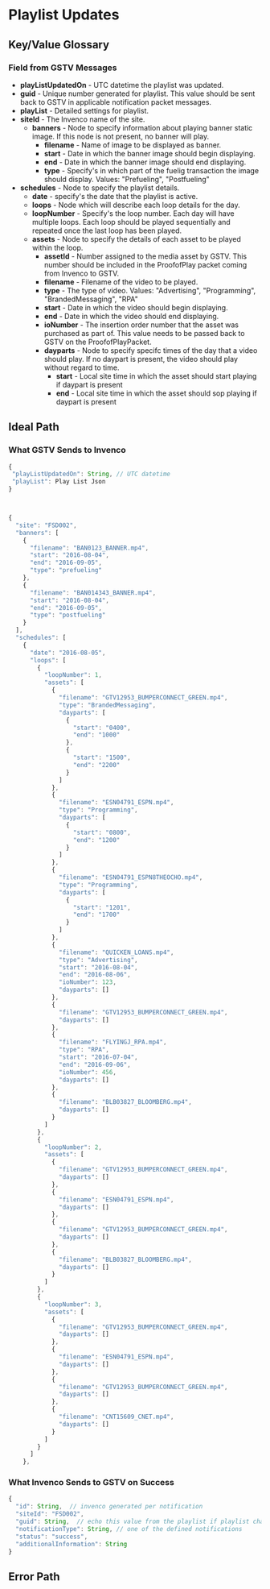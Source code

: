 # Playlist Updates

## Key/Value Glossary
### Field from GSTV Messages

- **playListUpdatedOn** - UTC datetime the playlist was updated.
- **guid** - Unique number generated for playlist.  This value should be sent back to GSTV in applicable notification packet messages.
- **playList** - Detailed settings for playlist.
- **siteId** - The Invenco name of the site.
  - **banners** -	Node to specify information about playing banner static image.  If this node is not present, no banner will play.
    - **filename** -	Name of image to be displayed as banner.
    - **start** -	Date in which the banner image should begin displaying.
    - **end** -	Date in which the banner image should end displaying.
    - **type** -	Specify's in which part of the fuelig transaction the image should display.  Values:  "Prefueling", "Postfueling"
- **schedules** -	Node to specify the playlist details.
  - **date** -	specify's the date that the playlist is active.
  - **loops** -	Node which will describe each loop details for the day.
  - **loopNumber** -	Specify's the loop number.  Each day will have multiple loops.  Each loop should be played sequentially and repeated once the last loop has been played.
  - **assets** -	Node to specify the details of each asset to be played within the loop.
    - **assetId** -	Number assigned to the media asset by GSTV.  This number should be included in the ProofofPlay packet coming from Invenco to GSTV.
    - **filename** -	Filename of the video to be played.
    - **type** -	The type of video.  Values:  "Advertising", "Programming", "BrandedMessaging", "RPA"
    - **start** -	Date in which the video should begin displaying.
    - **end** -	Date in which the video should end displaying.
    - **ioNumber** -	The insertion order number that the asset was purchased as part of.  This value needs to be passed back to GSTV on the ProofofPlayPacket.
    - **dayparts** -	Node to specify specifc times of the day that a video should play.  If no daypart is present, the video should play without regard to time.
      - **start** -	Local site time in which the asset should start playing if daypart is present
      - **end** -	Local site time in which the asset should sop playing if daypart is present



## Ideal Path
### What GSTV Sends to Invenco
```javascript
{
 "playListUpdatedOn": String, // UTC datetime
 "playList": Play List Json
}



{
  "site": "FSD002",
  "banners": [
    {
      "filename": "BAN0123_BANNER.mp4",
      "start": "2016-08-04",
      "end": "2016-09-05",
      "type": "prefueling"
    },
    {
      "filename": "BAN014343_BANNER.mp4",
      "start": "2016-08-04",
      "end": "2016-09-05",
      "type": "postfueling"
    }
  ],
  "schedules": [
    {
      "date": "2016-08-05",
      "loops": [
        {
          "loopNumber": 1,
          "assets": [
            {
              "filename": "GTV12953_BUMPERCONNECT_GREEN.mp4",
              "type": "BrandedMessaging",
              "dayparts": [
                {
                  "start": "0400",
                  "end": "1000"
                },
                {
                  "start": "1500",
                  "end": "2200"
                }
              ]
            },
            {
              "filename": "ESN04791_ESPN.mp4",
              "type": "Programming",
              "dayparts": [
                {
                  "start": "0800",
                  "end": "1200"
                }
              ]
            },
            {
              "filename": "ESN04791_ESPN8THEOCHO.mp4",
              "type": "Programming",
              "dayparts": [
                {
                  "start": "1201",
                  "end": "1700"
                }
              ]
            },
            {
              "filename": "QUICKEN_LOANS.mp4",
              "type": "Advertising",
              "start": "2016-08-04",
              "end": "2016-08-06",
              "ioNumber": 123,
              "dayparts": []
            },
            {
              "filename": "GTV12953_BUMPERCONNECT_GREEN.mp4",
              "dayparts": []
            },
            {
              "filename": "FLYINGJ_RPA.mp4",
              "type": "RPA",
              "start": "2016-07-04",
              "end": "2016-09-06",
              "ioNumber": 456,
              "dayparts": []
            },
            {
              "filename": "BLB03827_BLOOMBERG.mp4",
              "dayparts": []
            }
          ]
        },
        {
          "loopNumber": 2,
          "assets": [
            {
              "filename": "GTV12953_BUMPERCONNECT_GREEN.mp4",
              "dayparts": []
            },
            {
              "filename": "ESN04791_ESPN.mp4",
              "dayparts": []
            },
            {
              "filename": "GTV12953_BUMPERCONNECT_GREEN.mp4",
              "dayparts": []
            },
            {
              "filename": "BLB03827_BLOOMBERG.mp4",
              "dayparts": []
            }
          ]
        },
        {
          "loopNumber": 3,
          "assets": [
            {
              "filename": "GTV12953_BUMPERCONNECT_GREEN.mp4",
              "dayparts": []
            },
            {
              "filename": "ESN04791_ESPN.mp4",
              "dayparts": []
            },
            {
              "filename": "GTV12953_BUMPERCONNECT_GREEN.mp4",
              "dayparts": []
            },
            {
              "filename": "CNT15609_CNET.mp4",
              "dayparts": []
            }
          ]
        }
      ]
    },

```

### What Invenco Sends to GSTV on Success
``` javascript
{
  "id": String,  // invenco generated per notification
  "siteId": "FSD002",
  "guid": String,  // echo this value from the playlist if playlist change
  "notificationType": String, // one of the defined notifications
  "status": "success",
  "additionalInformation": String
}
```

## Error Path

